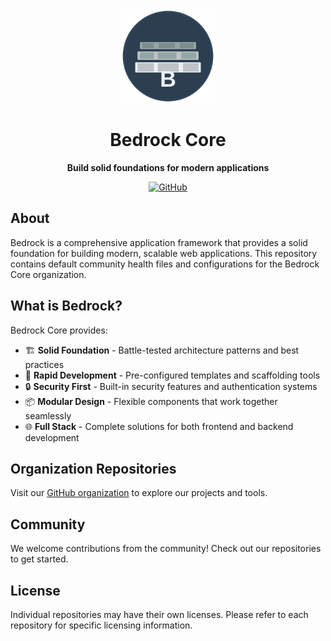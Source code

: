 <div align="center">
  <img src="assets/bedrock-logo.svg" alt="Bedrock Logo" width="150" height="150">
  
  # Bedrock Core
  
  **Build solid foundations for modern applications**
  
  [![GitHub](https://img.shields.io/badge/GitHub-bedrock--core-blue?logo=github)](https://github.com/bedrock-core)
  
</div>

## About

Bedrock is a comprehensive application framework that provides a solid foundation for building modern, scalable web applications. This repository contains default community health files and configurations for the Bedrock Core organization.

## What is Bedrock?

Bedrock Core provides:

- 🏗️ **Solid Foundation** - Battle-tested architecture patterns and best practices
- 🚀 **Rapid Development** - Pre-configured templates and scaffolding tools
- 🔒 **Security First** - Built-in security features and authentication systems
- 📦 **Modular Design** - Flexible components that work together seamlessly
- 🌐 **Full Stack** - Complete solutions for both frontend and backend development

## Organization Repositories

Visit our [GitHub organization](https://github.com/bedrock-core) to explore our projects and tools.

## Community

We welcome contributions from the community! Check out our repositories to get started.

## License

Individual repositories may have their own licenses. Please refer to each repository for specific licensing information.